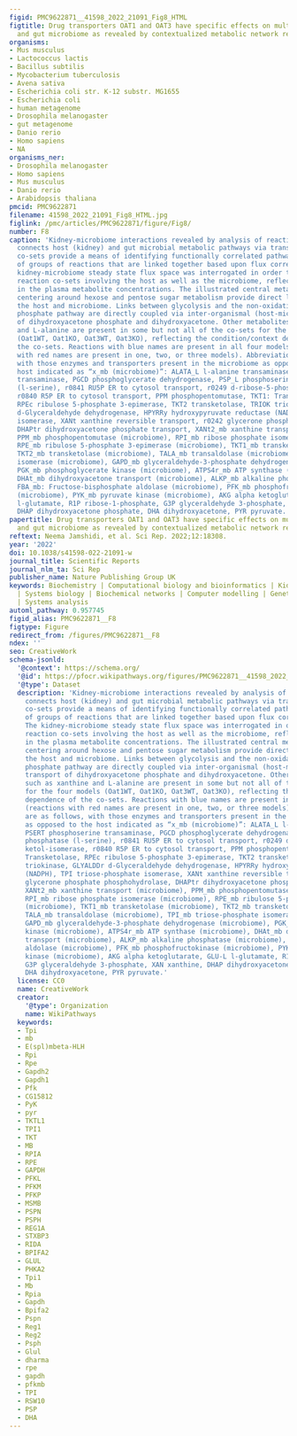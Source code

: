 ```yaml
---
figid: PMC9622871__41598_2022_21091_Fig8_HTML
figtitle: Drug transporters OAT1 and OAT3 have specific effects on multiple organs
  and gut microbiome as revealed by contextualized metabolic network reconstructions
organisms:
- Mus musculus
- Lactococcus lactis
- Bacillus subtilis
- Mycobacterium tuberculosis
- Avena sativa
- Escherichia coli str. K-12 substr. MG1655
- Escherichia coli
- human metagenome
- Drosophila melanogaster
- gut metagenome
- Danio rerio
- Homo sapiens
- NA
organisms_ner:
- Drosophila melanogaster
- Homo sapiens
- Mus musculus
- Danio rerio
- Arabidopsis thaliana
pmcid: PMC9622871
filename: 41598_2022_21091_Fig8_HTML.jpg
figlink: /pmc/articles/PMC9622871/figure/Fig8/
number: F8
caption: 'Kidney-microbiome interactions revealed by analysis of reaction co-sets
  connects host (kidney) and gut microbial metabolic pathways via transport. Reaction
  co-sets provide a means of identifying functionally correlated pathways by delineation
  of groups of reactions that are linked together based upon flux correlations. The
  kidney-microbiome steady state flux space was interrogated in order to identify
  reaction co-sets involving the host as well as the microbiome, reflected as changes
  in the plasma metabolite concentrations. The illustrated central metabolic pathways
  centering around hexose and pentose sugar metabolism provide direct links between
  the host and microbiome. Links between glycolysis and the non-oxidative pentose
  phosphate pathway are directly coupled via inter-organismal (host-microbiome) transport
  of dihydroxyacetone phosphate and dihydroxyacetone. Other metabolites such as xanthine
  and L-alanine are present in some but not all of the co-sets for the four models
  (Oat1WT, Oat1KO, Oat3WT, Oat3KO), reflecting the condition/context dependence of
  the co-sets. Reactions with blue names are present in all four models (reactions
  with red names are present in one, two, or three models). Abbreviations are as follows,
  with those enzymes and transporters present in the microbiome as opposed to the
  host indicated as “x_mb (microbiome)”: ALATA_L l-alanine transaminase, PSERT phosphoserine
  transaminase, PGCD phosphoglycerate dehydrogenase, PSP_L phosphoserine phosphatase
  (l-serine), r0841 RU5P ER to cytosol transport, r0249 d-ribose-5-phosphate ketol-isomerase,
  r0840 R5P ER to cytosol transport, PPM phosphopentomutase, TKT1: Transketolase,
  RPEc ribulose 5-phosphate 3-epimerase, TKT2 transketolase, TRIOK triokinase, GLYALDDr
  d-Glyceraldehyde dehydrogenase, HPYRRy hydroxypyruvate reductase (NADPH), TPI triose-phosphate
  isomerase, XANt xanthine reversible transport, r0242 glycerone phosphate phosphohydrolase,
  DHAPtr dihydroxyacetone phosphate transport, XANt2_mb xanthine transport (microbiome),
  PPM_mb phosphopentomutase (microbiome), RPI_mb ribose phosphate isomerase (microbiome),
  RPE_mb ribulose 5-phosphate 3-epimerase (microbiome), TKT1_mb transketolase (microbiome),
  TKT2_mb transketolase (microbiome), TALA_mb transaldolase (microbiome), TPI_mb triose-phosphate
  isomerase (microbiome), GAPD_mb glyceraldehyde-3-phosphate dehydrogenase (microbiome),
  PGK_mb phosphoglycerate kinase (microbiome), ATPS4r_mb ATP synthase (microbiome),
  DHAt_mb dihydroxyacetone transport (microbiome), ALKP_mb alkaline phosphatase (microbiome),
  FBA_mb: Fructose-bisphosphate aldolase (microbiome), PFK_mb phosphofructokinase
  (microbiome), PYK_mb pyruvate kinase (microbiome), AKG alpha ketoglutarate, GLU-L
  l-glutamate, R1P ribose-1-phosphate, G3P glyceraldehyde 3-phosphate, XAN xanthine,
  DHAP dihydroxyacetone phosphate, DHA dihydroxyacetone, PYR pyruvate.'
papertitle: Drug transporters OAT1 and OAT3 have specific effects on multiple organs
  and gut microbiome as revealed by contextualized metabolic network reconstructions.
reftext: Neema Jamshidi, et al. Sci Rep. 2022;12:18308.
year: '2022'
doi: 10.1038/s41598-022-21091-w
journal_title: Scientific Reports
journal_nlm_ta: Sci Rep
publisher_name: Nature Publishing Group UK
keywords: Biochemistry | Computational biology and bioinformatics | Kidney | Metabolism
  | Systems biology | Biochemical networks | Computer modelling | Genetic interaction
  | Systems analysis
automl_pathway: 0.957745
figid_alias: PMC9622871__F8
figtype: Figure
redirect_from: /figures/PMC9622871__F8
ndex: ''
seo: CreativeWork
schema-jsonld:
  '@context': https://schema.org/
  '@id': https://pfocr.wikipathways.org/figures/PMC9622871__41598_2022_21091_Fig8_HTML.html
  '@type': Dataset
  description: 'Kidney-microbiome interactions revealed by analysis of reaction co-sets
    connects host (kidney) and gut microbial metabolic pathways via transport. Reaction
    co-sets provide a means of identifying functionally correlated pathways by delineation
    of groups of reactions that are linked together based upon flux correlations.
    The kidney-microbiome steady state flux space was interrogated in order to identify
    reaction co-sets involving the host as well as the microbiome, reflected as changes
    in the plasma metabolite concentrations. The illustrated central metabolic pathways
    centering around hexose and pentose sugar metabolism provide direct links between
    the host and microbiome. Links between glycolysis and the non-oxidative pentose
    phosphate pathway are directly coupled via inter-organismal (host-microbiome)
    transport of dihydroxyacetone phosphate and dihydroxyacetone. Other metabolites
    such as xanthine and L-alanine are present in some but not all of the co-sets
    for the four models (Oat1WT, Oat1KO, Oat3WT, Oat3KO), reflecting the condition/context
    dependence of the co-sets. Reactions with blue names are present in all four models
    (reactions with red names are present in one, two, or three models). Abbreviations
    are as follows, with those enzymes and transporters present in the microbiome
    as opposed to the host indicated as “x_mb (microbiome)”: ALATA_L l-alanine transaminase,
    PSERT phosphoserine transaminase, PGCD phosphoglycerate dehydrogenase, PSP_L phosphoserine
    phosphatase (l-serine), r0841 RU5P ER to cytosol transport, r0249 d-ribose-5-phosphate
    ketol-isomerase, r0840 R5P ER to cytosol transport, PPM phosphopentomutase, TKT1:
    Transketolase, RPEc ribulose 5-phosphate 3-epimerase, TKT2 transketolase, TRIOK
    triokinase, GLYALDDr d-Glyceraldehyde dehydrogenase, HPYRRy hydroxypyruvate reductase
    (NADPH), TPI triose-phosphate isomerase, XANt xanthine reversible transport, r0242
    glycerone phosphate phosphohydrolase, DHAPtr dihydroxyacetone phosphate transport,
    XANt2_mb xanthine transport (microbiome), PPM_mb phosphopentomutase (microbiome),
    RPI_mb ribose phosphate isomerase (microbiome), RPE_mb ribulose 5-phosphate 3-epimerase
    (microbiome), TKT1_mb transketolase (microbiome), TKT2_mb transketolase (microbiome),
    TALA_mb transaldolase (microbiome), TPI_mb triose-phosphate isomerase (microbiome),
    GAPD_mb glyceraldehyde-3-phosphate dehydrogenase (microbiome), PGK_mb phosphoglycerate
    kinase (microbiome), ATPS4r_mb ATP synthase (microbiome), DHAt_mb dihydroxyacetone
    transport (microbiome), ALKP_mb alkaline phosphatase (microbiome), FBA_mb: Fructose-bisphosphate
    aldolase (microbiome), PFK_mb phosphofructokinase (microbiome), PYK_mb pyruvate
    kinase (microbiome), AKG alpha ketoglutarate, GLU-L l-glutamate, R1P ribose-1-phosphate,
    G3P glyceraldehyde 3-phosphate, XAN xanthine, DHAP dihydroxyacetone phosphate,
    DHA dihydroxyacetone, PYR pyruvate.'
  license: CC0
  name: CreativeWork
  creator:
    '@type': Organization
    name: WikiPathways
  keywords:
  - Tpi
  - mb
  - E(spl)mbeta-HLH
  - Rpi
  - Rpe
  - Gapdh2
  - Gapdh1
  - Pfk
  - CG15812
  - PyK
  - pyr
  - TKTL1
  - TPI1
  - TKT
  - MB
  - RPIA
  - RPE
  - GAPDH
  - PFKL
  - PFKM
  - PFKP
  - MSMB
  - PSPN
  - PSPH
  - REG1A
  - STXBP3
  - RIDA
  - BPIFA2
  - GLUL
  - PHKA2
  - Tpi1
  - Mb
  - Rpia
  - Gapdh
  - Bpifa2
  - Pspn
  - Reg1
  - Reg2
  - Psph
  - Glul
  - dharma
  - rpe
  - gapdh
  - pfkmb
  - TPI
  - RSW10
  - PSP
  - DHA
---
```

